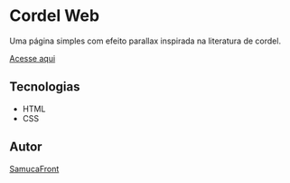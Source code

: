 # Cordel Web

Uma página simples com efeito parallax inspirada na literatura de cordel.

[Acesse aqui](https://samucafront.github.io/Cordel/)


## Tecnologias
- HTML
- CSS

## Autor
[SamucaFront](https://github.com/SamucaFront)
